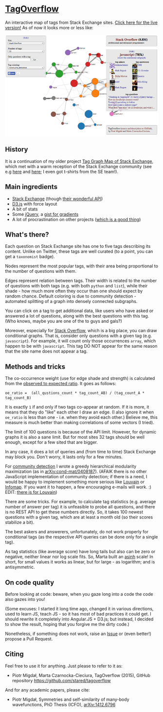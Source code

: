 [TagOverflow](http://stared.github.io/tagoverflow/)
===========

An interactive map of tags from Stack Exchange sites.
[Click here for the live version!](http://stared.github.io/tagoverflow/)
As of now it looks more or less like:

![Screenshot Dev](screenshot_dev.png)

## History

It is a continuation of my older project [Tag Graph Map of Stack Exchange](https://github.com/stared/tag-graph-map-of-stackexchange/wiki), which met with a warm reception of the Stack Exchange community (see e.g [here](http://meta.stackexchange.com/questions/157976/map-of-all-stack-exchange-sites-except-the-three-biggest) and [here](http://meta.math.stackexchange.com/questions/6479/a-graph-map-of-math-se); I even got t-shirts from the SE team!).

## Main ingredients

* [Stack Exchange](http://stackexchange.com/sites) (though [their wonderful API](https://api.stackexchange.com/docs))
* [D3.js](https://api.stackexchange.com/docs) with force layout
* A bit of stats
* Some [jQuery](http://jquery.com/), a [gist for gradients](https://gist.github.com/nowherenearithaca/4449376)
* A lot of procrastination on other projects ([which is a good thing](http://crastina.se/theres-no-projects-like-side-projects/))

## What's there?

Each question on Stack Exchange site has one to five tags describing its content. Unlike on Twitter, these tags are well curated (to a point, you can get a `taxonomist` badge). 

Nodes represent the most popular tags, with their area being proportional to the number of questions with them.

Edges represent relation between tags. Their width is related to the number of questions with both tags (e.g. with both `python` and `list`), while their shade - how much more often they occur than one should expect by random chance.
Default coloring is due to community detection - automated splitting of a graph into densely connected subgraphs.

You can click on a tag to get additional data, like users who have asked or answered a lot of questions, along with the best questions with this tag. (Who knows, maybe you are one of the to guys and gals?)

Moreover, especially for [Stack Overflow](http://stackoverflow.com/), which is a big place, you can draw conditional graphs. That is, consider only questions with a given tag (e.g. `javascript`). For example, it will count only those occurrences `array`, which happen to be with `javascript`.  This tag DO NOT appear for the same reason that the site name does not appear a tag.

## Methods and tricks

The co-occurrence weight (use for edge shade and strength) is calculated from the [observed to expected ratio](http://stats.stackexchange.com/questions/6047/does-this-quantity-related-to-independence-have-a-name/).
It goes as follows:

    oe_ratio =  (all_qustions_count * tag_count_AB) / (tag_count_A * tag_count_B)  

It is exactly `1` if and only if two tags co-appear at random. If it is more, it means that they do "like" each other I draw an edge. (I also ignore it when `oe_ratio` is less than one - i.e. when they avoid each other.) Believe me, this measure is much better than making correlations of some vectors (I tried).

The limit of 100 questions is because of the API limit. However, for dynamic graphs it is also a sane limit. But for most sites 32 tags should be well enough, except for a few sited that are bigger. 

In any case, it does a lot of queries and (from time to time) Stack Exchange may block you. Don't worry, it lasts only for a few minutes.

For [community detection](http://digitalinterface.blogspot.it/2013/05/community-detection-in-graphs.html) I wrote a greedy hierarchical modularity maximization (as in [arXiv:cond-mat/0408187](http://arxiv.org/abs/cond-mat/0408187)). 
(AFAIK there is no other JavaScript implementation of community detection; if there is a need, I would be happy to implement something more serious like [Louvain](https://sites.google.com/site/findcommunities/) or [Infomap](http://www.mapequation.org/code.html). If you want it to happen, a few encouraging e-mails will work. :) EDIT: [there is for Louvain](https://github.com/upphiminn/jLouvain)) 

There are some tricks. For example, to calculate tag statistics (e.g. average number of answer per tag) it is unfeasible to probe all questions, and there is no REST API to get these numbers directly. So, it takes 100 newest questions with a given tag, which are at least a month old (so their scores stabilize a bit).

The best askers and answerers, unfortunately, do not work properly for conditional tags (as the respective API queries can be done only for a single tag).

As tag statistics (like average score) have long tails but also can be zero or negative, neither linear nor log scale fits. So, Marta built an [asinh](http://mathworld.wolfram.com/InverseHyperbolicSine.html) scale! In short, for small values it works as linear, but for large - as logarithm; and is antisymmetric. 

## On code quality

Before looking at code: beware, when you gaze long into a code the code also gazes into you!

(Some excuses: I started it long time ago, changed it in various directions, used to learn JS, teach JS - so it has most of bad practices it could get. I should rewrite it completely into Angular.JS + D3.js; but instead, I decided to show the result, hoping that you forgive me the dirty code.)

Nonetheless, if something does not work, raise an [Issue](https://github.com/stared/tagoverflow/issues) or (even better!) propose a Pull Request.

## Citing

Feel free to use it for anything. Just please to refer to it as:

* Piotr Migdał, Marta Czarnocka-Cieciura, TagOverflow (2015), GitHub repository https://github.com/stared/tagoverflow

And for any academic papers, please cite:

* Piotr Migdał, Symmetries and self-similarity of many-body wavefunctions, PhD Thesis (ICFO), [arXiv:1412.6796](http://arxiv.org/abs/1412.6796)
